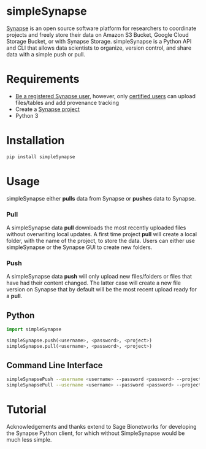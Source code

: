 # simpleSynapse

[Synapse](https://www.synapse.org/) is an open source software platform for researchers to coordinate projects and freely store their data on Amazon S3 Bucket, Google Cloud Storage Bucket, or with Synapse Storage. simpleSynapse is a Python API and CLI that allows data scientists to organize, version control, and share data with a simple push or pull.

# Requirements
* [Be a registered Synapse user](https://www.synapse.org/#!RegisterAccount:0), however, only [certified users](https://docs.synapse.org/articles/accounts_certified_users_and_profile_validation.html) can upload files/tables and add provenance tracking
* Create a [Synapse project](https://docs.synapse.org/articles/making_a_project.html)
* Python 3

# Installation

```bash
pip install simpleSynapse
```

# Usage

simpleSynapse either **pulls** data from Synapse or **pushes** data to Synapse. 

### Pull
A simpleSynapse data **pull** downloads the most recently uploaded files without overwriting local updates. A first time project **pull** will create a local folder, with the name of the project, to store the data. Users can either use simpleSynapse or the Synapse GUI to create new folders.

### Push
A simpleSynapse data **push** will only upload new files/folders or files that have had their content changed. The latter case will create a new file version on Synapse that by default will be the most recent upload ready for a **pull**. 

## Python
```python
import simpleSynapse

simpleSynapse.push(<username>, <password>, <project>)
simpleSynapse.pull(<username>, <password>, <project>)
```

## Command Line Interface
```bash
simpleSynapsePush --username <username> --password <password> --project <project>
simpleSynapsePull --username <username> --password <password> --project <project>
```

# Tutorial

Acknowledgements and thanks extend to Sage Bionetworks for developing the Synapse Python client, for which without SimpleSynapse would be much less simple.
